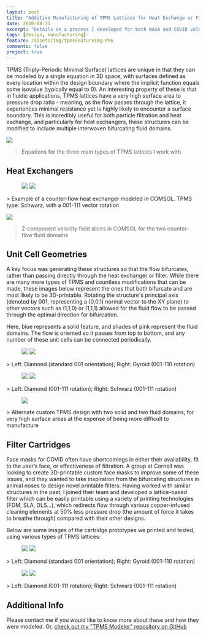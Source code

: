 ```yaml
---
layout: post
title: "Additive Manufacturing of TPMS Lattices for Heat Exchange or Filtration"
date: 2020-08-31
excerpt: "Details on a process I developed for both NASA and COVID volunteering"
tags: [design, manufacturing]
feature: /assets/img/tpmsFeatureImg.PNG
comments: false
project: true
---
```


TPMS (Triply-Periodic Minimal Surface) lattices are unique in that they can be modeled by a single equation in 3D space, with surfaces defined as every location within the design boundary where the implicit function equals some isovalue (typically equal to 0). An interesting property of these is that in fluidic applications, TPMS lattices have a very high surface area to pressure drop ratio - meaning, as the flow passes through the lattice, it experiences minimal resistance yet is highly likely to encounter a surface boundary. This is incredibly useful for both particle filtration and heat exchange, and particularly for heat exchangers, these structures can be modified to include multiple interwoven bifurcating fluid domains. 

<a href="/assets/img/tpms/eqns.png"><img src="/assets/img/tpms/eqns.png"></a>
> Equations for the three main types of TPMS lattices I work with

## Heat Exchangers

<figure class="half">
    <a href="/assets/img/tpms/hx.png"><img src="/assets/img/tpms/hx.png"></a>
    <a href="/assets/img/tpms/anim.gif"><img src="/assets/img/tpms/anim.gif"></a>
</figure>
> Example of a counter-flow heat exchanger modeled in COMSOL. TPMS type: Schwarz, with a 001-111 vector rotation

<a href="/assets/img/tpms/vfield.png"><img src="/assets/img/tpms/vfield.png"></a>
> Z-component velocity field slices in COMSOL for the two counter-flow fluid domains

## Unit Cell Geometries

A key focus was generating these structures so that the flow bifurcates, rather than passing directly through the heat exchanger or filter. While there are many more types of TPMS and countless modifications that can be made, these images below represent the ones that both bifurcate and are most likely to be 3D-printable. Rotating the structure's principal axis (denoted by 001, representing a (0,0,1) normal vector to the XY plane) to other vectors such as (1,1,0) or (1,1,1) allowed for the fluid flow to be passed through the optimal direction for bifurcation. 

Here, blue represents a solid feature, and shades of pink represent the fluid domains. The flow is oriented so it passes from top to bottom, and any number of these unit cells can be connected periodically.

<figure class="half">
    <a href="/assets/img/tpms/d001.png"><img src="/assets/img/tpms/d001.png"></a>
    <a href="/assets/img/tpms/g110.png"><img src="/assets/img/tpms/g110.png"></a>
</figure>
> Left: Diamond (standard 001 orientation); Right: Gyroid (001-110 rotation)

<figure class="half">
    <a href="/assets/img/tpms/d111.png"><img src="/assets/img/tpms/d111.png"></a>
    <a href="/assets/img/tpms/s111.png"><img src="/assets/img/tpms/s111.png"></a>
</figure>
> Left: Diamond (001-111 rotation); Right: Schwarz (001-111 rotation)

<figure class="half">
    <a href="/assets/img/tpms/alt.png"><img src="/assets/img/tpms/alt.png"></a>
</figure>
> Alternate custom TPMS design with two solid and two fluid domains, for very high surface areas at the expense of being more difficult to manufacture

## Filter Cartridges

Face masks for COVID often have shortcomings in either their availability, fit to the user’s face, or effectiveness of filtration. A group at Cornell was looking to create 3D-printable custom face masks to improve some of these issues, and they wanted to take inspiration from the bifurcating structures in animal noses to design novel printable filters. Having worked with similar structures in the past, I joined their team and developed a lattice-based filter which can be easily printable using a variety of printing technologies (FDM, SLA, DLS…), which redirects flow through various copper-infused cleaning elements at 50% less pressure drop (the amount of force it takes to breathe through) compared with their other designs.

Below are some images of the cartridge prototypes we printed and tested, using various types of TPMS lattices:

<figure class="half">
    <a href="/assets/img/tpms/d001filter.png"><img src="/assets/img/tpms/d001filter.png"></a>
    <a href="/assets/img/tpms/g110filter.png"><img src="/assets/img/tpms/g110filter.png"></a>
</figure>
> Left: Diamond (standard 001 orientation); Right: Gyroid (001-110 rotation)

<figure class="half">
    <a href="/assets/img/tpms/d111filter.png"><img src="/assets/img/tpms/d111filter.png"></a>
    <a href="/assets/img/tpms/s111filter.png"><img src="/assets/img/tpms/s111filter.png"></a>
</figure>
> Left: Diamond (001-111 rotation); Right: Schwarz (001-111 rotation)

## Additional Info

Please contact me if you would like to know more about these and how they were modeled. Or, <a href="https://github.com/danielpmorton/TPMS-Modeler">check out my "TPMS Modeler" repository on GitHub</a>
